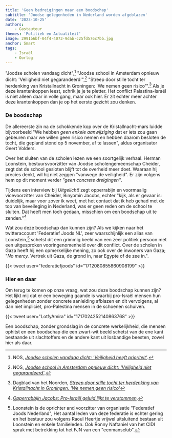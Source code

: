 ```yaml
---
title: 'Geen bedreigingen maar een boodschap'
subtitle: 'Joodse gelegenheden in Nederland worden afgeblazen'
date: '2023-10-25'
authors:
    - Gastauteur
themes: 'Politiek en Actualiteit'
image: 2991b6bf-04f4-4073-9dab-c25fd576c7bb.jpg
anchor: Smart
tags:
    - Israël
    - Oorlog
---
```


"Joodse scholen vandaag dicht",[^1] "Joodse school in Amsterdam opnieuw dicht: 'Veiligheid niet gegarandeerd'",[^2] "Streep door stille tocht ter herdenking van Kristallnacht in Groningen: 'We nemen geen risico'".[^3] Als je deze krantenkoppen leest, schrik je je te pletter. Het conflict Palastina-Israël is niet alleen daar in volle gang, maar ook hier. Er zit echter meer achter deze krantenkoppen dan je op het eerste gezicht zou denken.


### De boodschap

De allereerste zin na de schokkende kop over de Kristallnacht-mars luidde bijvoorbeeld "We hebben *geen enkele aanwijziging* dat er iets zou gaan gebeuren maar we willen geen risico nemen en hebben daarom besloten de tocht, die gepland stond op 5 november, af te lassen", aldus organisator Geert Volders.

Over het sluiten van de scholen lezen we een soortgelijk verhaal. Herman Loonstein, bestuursvoorzitter van Joodse scholengemeenschap Cheider, zegt dat de school gesloten blijft tot de overheid meer doet. Waaraan hij precies denkt, wil hij niet zeggen "vanwege de veiligheid". Er zijn volgens hem op dit moment verder *"geen concrete dreigingen"*. 

Tijdens een interview bij *Uitgelicht!* zegt opperrabijn en voormaalig vicevoorzitter van Cheider, Binyomin Jacobs, echter "kijk, als er gevaar is: duidelijk, maar voor zover ik weet, met het contact dat ik heb gehad met de top van beveileging in Nederland, was er geen reden om de school te sluiten. Dat heeft men toch gedaan, misschien om een boodschap uit te zenden."[^4]

Wat zou deze boodschap dan kunnen zijn? Als we kijken naar het twitteraccount 'Federatief Joods NL', zeer waarschijnlijk een alias van Loonstein,[^5] schetst dit een grimmig beeld van een zeer politiek persoon met een uitgesproken vooringenomenheid over dit conflict. Over de scholen in Gaza heeft hij een opmerkelijke mening, zo ook over de inwoners van Gaza; "*No mercy.* Vertrek uit Gaza, de grond in, naar Egypte of de zee in.".

{{< tweet user="federatiefjoods" id="1712080855860908199" >}}


### Hier en daar

Om terug te komen op onze vraag, wat zou deze boodschap kunnen zijn? Het lijkt mij dat er een beweging gaande is waarbij pro-Israël mensen hun gelegenheden zonder concrete aanleiding afblazen en dit vervolgens, al dan niet impliciet, pro-Palestina mensen in de schoenen schuiven.

{{< tweet user="LotfyAmira" id="1717024252140863768" >}}

Een boodschap, zonder grondslag in de concrete werkelijkheid, die mensen ophitst en een boodschap die een zwart-wit beeld schetst van de ene kant bestaande uit slachtoffers en de andere kant uit losbandige beesten, zowel hier als daar.


[^1]: NOS, *[Joodse scholen vandaag dicht: 'Veiligheid heeft prioriteit']( https://nos.nl/artikel/2493874-joodse-scholen-vandaag-dicht-veiligheid-heeft-prioriteit)*.
[^2]: NOS, *[Joodse school in Amsterdam opnieuw dicht: 'Veiligheid niet gegarandeerd'](https://nos.nl/artikel/2495112-joodse-school-in-amsterdam-opnieuw-dicht-veiligheid-niet-gegarandeerd)*.
[^3]: Dagblad van het Noorden, *[Streep door stille tocht ter herdenking van Kristallnacht in Groningen. 'We nemen geen risico'](https://dvhn.nl/groningen/Streep-door-stille-tocht-in-Stad-28711422.html)*
[^4]: *[Opperrabbijn Jacobs: Pro-Israël geluid lijkt te verstommen](https://youtu.be/tuBaaLkhRzY)*.
[^5]: Loonstein is de oprichter and voorzitter van organisatie "Federatief Joods Nederland", Het aantal leden van deze federatie is echter gering en het bestuur zou volgens Raoul Heertje vrijwel uitsluitend bestaan uit Loonstein en enkele familieleden. Ook Ronny Naftaniel van het CIDI sprak met betrekking tot het FJN van een "eenmansclub".

